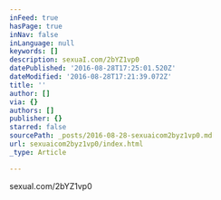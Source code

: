 ```yaml
---
inFeed: true
hasPage: true
inNav: false
inLanguage: null
keywords: []
description: sexuaI.com/2bYZ1vp0
datePublished: '2016-08-28T17:25:01.520Z'
dateModified: '2016-08-28T17:21:39.072Z'
title: ''
author: []
via: {}
authors: []
publisher: {}
starred: false
sourcePath: _posts/2016-08-28-sexuaicom2byz1vp0.md
url: sexuaicom2byz1vp0/index.html
_type: Article

---
```

sexuaI.com/2bYZ1vp0